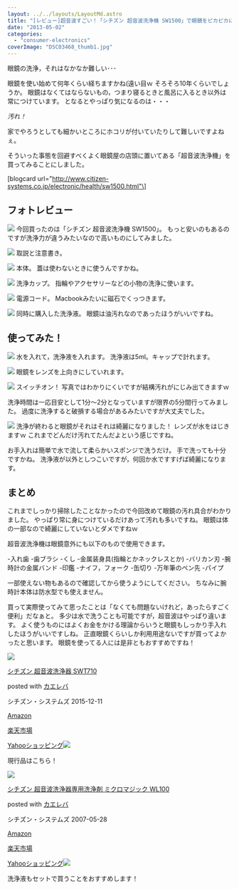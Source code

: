 ```yaml
---
layout: ../../layouts/LayoutMd.astro
title: "[レビュー]超音波すごい！「シチズン 超音波洗浄機 SW1500」で眼鏡をピカピカに！"
date: "2013-05-02"
categories: 
  - "consumer-electronics"
coverImage: "DSC03468_thumb1.jpg"
---
```


眼鏡の洗浄，それはなかなか難しい･･･

眼鏡を使い始めて何年くらい経ちますかね(遠い目ｗ そろそろ10年くらいでしょうか。 眼鏡はなくてはならないもの，つまり寝るときと風呂に入るとき以外は常につけています。 となるとやっぱり気になるのは・・・

_汚れ！_

家でやろうとしても細かいところにホコリが付いていたりして難しいですよねぇ。

そういった事態を回避すべくよく眼鏡屋の店頭に置いてある「超音波洗浄機」を買ってみることにしました。

\[blogcard url="http://www.citizen-systems.co.jp/electronic/health/sw1500.html"\]

## フォトレビュー

[![](images/DSC03468.jpg)](https://mizuka123.net/gallery/20130502_%e3%82%b7%e3%83%81%e3%82%ba%e3%83%b3%20%e8%b6%85%e9%9f%b3%e6%b3%a2%e6%b4%97%e6%b5%84%e6%a9%9f%20SW1500/index.html) 今回買ったのは「シチズン 超音波洗浄機 SW1500」。 もっと安いのもあるのですが洗浄力が違うみたいなので高いものにしてみました。

[![](images/DSC03469.jpg)](https://mizuka123.net/gallery/20130502_%e3%82%b7%e3%83%81%e3%82%ba%e3%83%b3%20%e8%b6%85%e9%9f%b3%e6%b3%a2%e6%b4%97%e6%b5%84%e6%a9%9f%20SW1500/index.html) 取説と注意書き。

[![](images/DSC03470.jpg)](https://mizuka123.net/gallery/20130502_%e3%82%b7%e3%83%81%e3%82%ba%e3%83%b3%20%e8%b6%85%e9%9f%b3%e6%b3%a2%e6%b4%97%e6%b5%84%e6%a9%9f%20SW1500/index.html) 本体。 蓋は使わないときに使うんですかね。

[![](images/DSC03471.jpg)](https://mizuka123.net/gallery/20130502_%e3%82%b7%e3%83%81%e3%82%ba%e3%83%b3%20%e8%b6%85%e9%9f%b3%e6%b3%a2%e6%b4%97%e6%b5%84%e6%a9%9f%20SW1500/index.html) 洗浄カップ。 指輪やアクセサリーなどの小物の洗浄に使います。

[![](images/DSC03472.jpg)](https://mizuka123.net/gallery/20130502_%e3%82%b7%e3%83%81%e3%82%ba%e3%83%b3%20%e8%b6%85%e9%9f%b3%e6%b3%a2%e6%b4%97%e6%b5%84%e6%a9%9f%20SW1500/index.html) 電源コード。 Macbookみたいに磁石でくっつきます。

[![](images/DSC03473.jpg)](https://mizuka123.net/gallery/20130502_%e3%82%b7%e3%83%81%e3%82%ba%e3%83%b3%20%e8%b6%85%e9%9f%b3%e6%b3%a2%e6%b4%97%e6%b5%84%e6%a9%9f%20SW1500/index.html) 同時に購入した洗浄液。 眼鏡は油汚れなのであったほうがいいですね。

## 使ってみた！

[![](images/DSC03474.jpg)](https://mizuka123.net/gallery/20130502_%e3%82%b7%e3%83%81%e3%82%ba%e3%83%b3%20%e8%b6%85%e9%9f%b3%e6%b3%a2%e6%b4%97%e6%b5%84%e6%a9%9f%20SW1500/index.html) 水を入れて，洗浄液を入れます。 洗浄液は5ml。キャップで計れます。

[![](images/DSC03475.jpg)](https://mizuka123.net/gallery/20130502_%e3%82%b7%e3%83%81%e3%82%ba%e3%83%b3%20%e8%b6%85%e9%9f%b3%e6%b3%a2%e6%b4%97%e6%b5%84%e6%a9%9f%20SW1500/index.html) 眼鏡をレンズを上向きにしていれます。

[![](images/DSC03476.jpg)](https://mizuka123.net/gallery/20130502_%e3%82%b7%e3%83%81%e3%82%ba%e3%83%b3%20%e8%b6%85%e9%9f%b3%e6%b3%a2%e6%b4%97%e6%b5%84%e6%a9%9f%20SW1500/index.html) スイッチオン！ 写真ではわかりにくいですが結構汚れがにじみ出てきますｗ

洗浄時間は一応目安として1分～2分となっていますが限界の5分間行ってみました。 過度に洗浄すると破損する場合があるみたいですが大丈夫でした。

[![](images/DSC03478.jpg)](https://mizuka123.net/gallery/20130502_%e3%82%b7%e3%83%81%e3%82%ba%e3%83%b3%20%e8%b6%85%e9%9f%b3%e6%b3%a2%e6%b4%97%e6%b5%84%e6%a9%9f%20SW1500/index.html) 洗浄が終わると眼鏡がそれはそれは綺麗になりました！ レンズが水をはじきますｗ これまでどんだけ汚れてたんだよという感じですね。

お手入れは簡単で水で流して柔らかいスポンジで洗うだけ。 手で洗っても十分ですかね。 洗浄液が以外としつこいですが，何回か水ですすげば綺麗になります。

## まとめ

これまでしっかり掃除したことなかったので今回改めて眼鏡の汚れ具合がわかりました。 やっぱり常に身につけているだけあって汚れも多いですね。 眼鏡は体の一部なので綺麗にしていないとダメですねｗ

超音波洗浄機は眼鏡意外にも以下のもので使用できます。

\-入れ歯 -歯ブラシ -くし -金属装身具(指輪とかネックレスとか) -バリカン刃 -腕時計の金属バンド -印鑑 -ナイフ，フォーク -缶切り -万年筆のペン先 -パイプ

一部使えない物もあるので確認してから使うようにしてください。 ちなみに腕時計本体は防水型でも使えません。

買って実際使ってみて思ったことは「なくても問題ないけれど，あったらすごく便利」だなぁと。 多少は水で洗うことも可能ですが，超音波はやっぱり違います。 よく使うものにはよくお金をかける理論からいうと眼鏡もしっかり手入れしたほうがいいですしね。 正直眼鏡くらいしか利用用途ないですが買ってよかったと思います。 眼鏡を使ってる人には是非ともおすすめですね！

[![](images/31jBdvCfdWL._SL160_.jpg)](http://www.amazon.co.jp/exec/obidos/ASIN/B01835WAB0/mizuka123-22/)

[シチズン 超音波洗浄器 SWT710](http://www.amazon.co.jp/exec/obidos/ASIN/B01835WAB0/mizuka123-22/)

posted with [カエレバ](http://kaereba.com)

シチズン・システムズ 2015-12-11

[Amazon](http://www.amazon.co.jp/gp/search?keywords=%E3%82%B7%E3%83%81%E3%82%BA%E3%83%B3%20%E8%B6%85%E9%9F%B3%E6%B3%A2%E6%B4%97%E6%B5%84%E5%99%A8%20SWT710&__mk_ja_JP=%E3%82%AB%E3%82%BF%E3%82%AB%E3%83%8A&tag=mizuka123-22)

[楽天市場](https://hb.afl.rakuten.co.jp/hgc/032b53ee.4b34c5ee.0f4a541e.f440145e/?pc=http%3A%2F%2Fsearch.rakuten.co.jp%2Fsearch%2Fmall%2F%25E3%2582%25B7%25E3%2583%2581%25E3%2582%25BA%25E3%2583%25B3%2520%25E8%25B6%2585%25E9%259F%25B3%25E6%25B3%25A2%25E6%25B4%2597%25E6%25B5%2584%25E5%2599%25A8%2520SWT710%2F-%2Ff.1-p.1-s.1-sf.0-st.A-v.2%3Fx%3D0%26scid%3Daf_ich_link_urltxt%26m%3Dhttp%3A%2F%2Fm.rakuten.co.jp%2F)

[Yahooショッピング![](//ad.jp.ap.valuecommerce.com/servlet/gifbanner?sid=3066752&pid=881990642)](//ck.jp.ap.valuecommerce.com/servlet/referral?sid=3066752&pid=881990642&vc_url=http%3A%2F%2Fsearch.shopping.yahoo.co.jp%2Fsearch%3Fp%3D%25E3%2582%25B7%25E3%2583%2581%25E3%2582%25BA%25E3%2583%25B3%2520%25E8%25B6%2585%25E9%259F%25B3%25E6%25B3%25A2%25E6%25B4%2597%25E6%25B5%2584%25E5%2599%25A8%2520SWT710&vcptn=kaereba)

現行品はこちら！

[![](images/31O9G0ukX5L._SL160_.jpg)](http://www.amazon.co.jp/exec/obidos/ASIN/B000V2ETYU/mizuka123-22/)

[シチズン 超音波洗浄器専用洗浄剤 ミクロマジック WL100](http://www.amazon.co.jp/exec/obidos/ASIN/B000V2ETYU/mizuka123-22/)

posted with [カエレバ](http://kaereba.com)

シチズン・システムズ 2007-05-28

[Amazon](http://www.amazon.co.jp/gp/search?keywords=%E3%82%B7%E3%83%81%E3%82%BA%E3%83%B3%20%E8%B6%85%E9%9F%B3%E6%B3%A2%E6%B4%97%E6%B5%84%E5%99%A8%E5%B0%82%E7%94%A8%E6%B4%97%E6%B5%84%E5%89%A4%20%E3%83%9F%E3%82%AF%E3%83%AD%E3%83%9E%E3%82%B8%E3%83%83%E3%82%AF%20WL100&__mk_ja_JP=%E3%82%AB%E3%82%BF%E3%82%AB%E3%83%8A&tag=mizuka123-22)

[楽天市場](https://hb.afl.rakuten.co.jp/hgc/032b53ee.4b34c5ee.0f4a541e.f440145e/?pc=http%3A%2F%2Fsearch.rakuten.co.jp%2Fsearch%2Fmall%2F%25E3%2582%25B7%25E3%2583%2581%25E3%2582%25BA%25E3%2583%25B3%2520%25E8%25B6%2585%25E9%259F%25B3%25E6%25B3%25A2%25E6%25B4%2597%25E6%25B5%2584%25E5%2599%25A8%25E5%25B0%2582%25E7%2594%25A8%25E6%25B4%2597%25E6%25B5%2584%25E5%2589%25A4%2520%25E3%2583%259F%25E3%2582%25AF%25E3%2583%25AD%25E3%2583%259E%25E3%2582%25B8%25E3%2583%2583%25E3%2582%25AF%2520WL100%2F-%2Ff.1-p.1-s.1-sf.0-st.A-v.2%3Fx%3D0%26scid%3Daf_ich_link_urltxt%26m%3Dhttp%3A%2F%2Fm.rakuten.co.jp%2F)

[Yahooショッピング![](//ad.jp.ap.valuecommerce.com/servlet/gifbanner?sid=3066752&pid=881990642)](//ck.jp.ap.valuecommerce.com/servlet/referral?sid=3066752&pid=881990642&vc_url=http%3A%2F%2Fsearch.shopping.yahoo.co.jp%2Fsearch%3Fp%3D%25E3%2582%25B7%25E3%2583%2581%25E3%2582%25BA%25E3%2583%25B3%2520%25E8%25B6%2585%25E9%259F%25B3%25E6%25B3%25A2%25E6%25B4%2597%25E6%25B5%2584%25E5%2599%25A8%25E5%25B0%2582%25E7%2594%25A8%25E6%25B4%2597%25E6%25B5%2584%25E5%2589%25A4%2520%25E3%2583%259F%25E3%2582%25AF%25E3%2583%25AD%25E3%2583%259E%25E3%2582%25B8%25E3%2583%2583%25E3%2582%25AF%2520WL100&vcptn=kaereba)

洗浄液もセットで買うことをおすすめします！
